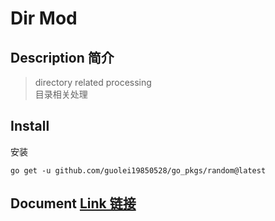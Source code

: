 # Dir Mod
## Description 简介
> directory related processing  
> 目录相关处理 
## Install 
安装
```shell
go get -u github.com/guolei19850528/go_pkgs/random@latest
```
## Document [Link 链接](https://pkg.go.dev/github.com/guolei19850528/go_pkgs/random)

